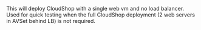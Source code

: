 This will deploy CloudShop with a single web vm and no load balancer. Used for quick testing when the full CloudShop deployment (2 web servers in AVSet behind LB) is not required.